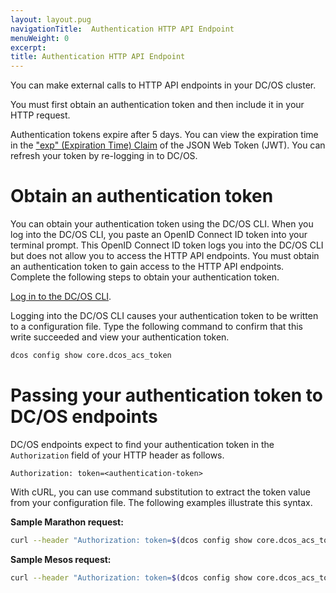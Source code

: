 ```yaml
---
layout: layout.pug
navigationTitle:  Authentication HTTP API Endpoint
menuWeight: 0
excerpt:
title: Authentication HTTP API Endpoint
---
```


You can make external calls to HTTP API endpoints in your DC/OS cluster.

You must first obtain an authentication token and then include it in your HTTP request.

Authentication tokens expire after 5 days. You can view the expiration time in the ["exp" (Expiration Time) Claim](https://tools.ietf.org/html/rfc7519#section-4.1.4) of the JSON Web Token (JWT). You can refresh your token by re-logging in to DC/OS.

# Obtain an authentication token

You can obtain your authentication token using the DC/OS CLI. When you log into the DC/OS CLI, you paste an OpenID Connect ID token into your terminal prompt. This OpenID Connect ID token logs you into the DC/OS CLI but does not allow you to access the HTTP API endpoints. You must obtain an authentication token to gain access to the HTTP API endpoints. Complete the following steps to obtain your authentication token.

[Log in to the DC/OS CLI](/docs/1.9/security/oss/managing-authentication#log-in-cli).

Logging into the DC/OS CLI causes your authentication token to be written to a configuration file. Type the following command to confirm that this write succeeded and view your authentication token.

```bash
dcos config show core.dcos_acs_token
```

# Passing your authentication token to DC/OS endpoints

DC/OS endpoints expect to find your authentication token in the `Authorization` field of your HTTP header as follows.

```http
Authorization: token=<authentication-token>
```

With cURL, you can use command substitution 
to extract the token value from your configuration file. The following examples illustrate this syntax.

**Sample Marathon request:**

```bash
curl --header "Authorization: token=$(dcos config show core.dcos_acs_token)" http://<master-host-name>/service/marathon/v2/apps
```

**Sample Mesos request:**

```bash
curl --header "Authorization: token=$(dcos config show core.dcos_acs_token)" http://<master-host-name>/mesos/master/state.json
```
